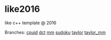 # like2016
like c++ template @ 2016

Branches:
[cpuid](https://github.com/jrmwng/like2016/tree/cpuid/jrmwng)
[dct](https://github.com/jrmwng/like2016/tree/dct/jrmwng)
[mm](https://github.com/jrmwng/like2016/tree/mm/jrmwng)
[sudoku](https://github.com/jrmwng/like2016/tree/sudoku/jrmwng)
[taylor](https://github.com/jrmwng/like2016/tree/taylor/jrmwng)
[taylor_mm](https://github.com/jrmwng/like2016/tree/taylor_mm/jrmwng)
